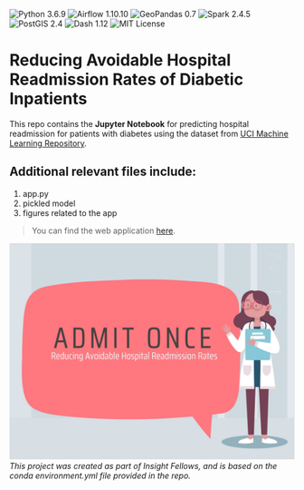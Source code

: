 ![Python 3.6.9](https://img.shields.io/badge/Python-3.6.9-light)
![Airflow 1.10.10](https://img.shields.io/badge/Airflow-1.10.10-red)
![GeoPandas 0.7](https://img.shields.io/badge/GeoPandas-0.7-purple)
![Spark 2.4.5](https://img.shields.io/badge/Spark-2.4.5-orange)
![PostGIS 2.4](https://img.shields.io/badge/PostGIS-2.4-darkblue)
![Dash 1.12](https://img.shields.io/badge/Dash-1.12-blue)
![MIT License](https://img.shields.io/badge/License-MIT-lightgrey)

#  Reducing Avoidable Hospital Readmission Rates of Diabetic Inpatients

This repo contains the **Jupyter Notebook** for predicting hospital readmission for patients with diabetes using the dataset from [UCI Machine Learning Repository](https://archive.ics.uci.edu/ml/datasets/diabetes+130-us+hospitals+for+years+1999-2008).

## Additional relevant files include: 
1. app.py
2. pickled model
3. figures related to the app

> You can find the web application [here](https://admit-once.herokuapp.com/).

![logo](icon2.png)
_This project was created as part of Insight Fellows, and is based on the conda environment.yml file provided in the repo._


